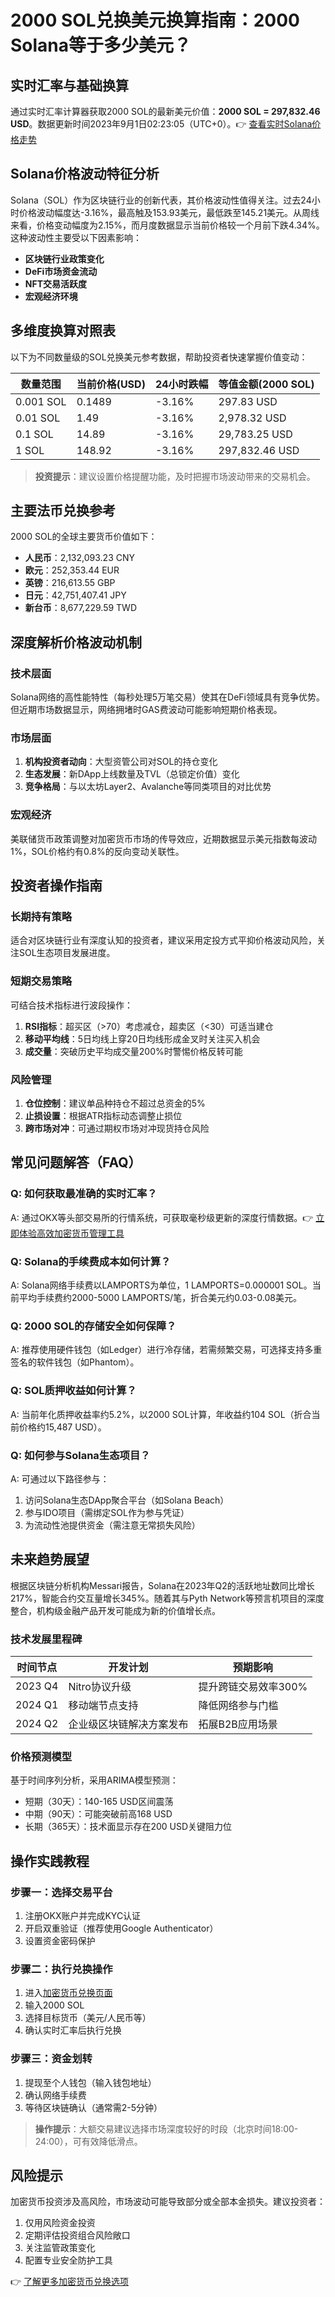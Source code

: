 # 2000 SOL兑换美元换算指南：2000 Solana等于多少美元？

## 实时汇率与基础换算
通过实时汇率计算器获取2000 SOL的最新美元价值：**2000 SOL = 297,832.46 USD**。数据更新时间2023年9月1日02:23:05（UTC+0）。👉 [查看实时Solana价格走势](https://bit.ly/okx_welcome)

## Solana价格波动特征分析
Solana（SOL）作为区块链行业的创新代表，其价格波动性值得关注。过去24小时价格波动幅度达-3.16%，最高触及153.93美元，最低跌至145.21美元。从周线来看，价格变动幅度为2.15%，而月度数据显示当前价格较一个月前下跌4.34%。这种波动性主要受以下因素影响：

- **区块链行业政策变化**
- **DeFi市场资金流动**
- **NFT交易活跃度**
- **宏观经济环境**

## 多维度换算对照表
以下为不同数量级的SOL兑换美元参考数据，帮助投资者快速掌握价值变动：

| 数量范围       | 当前价格(USD) | 24小时跌幅 | 等值金额(2000 SOL) |
|----------------|---------------|------------|--------------------|
| 0.001 SOL      | 0.1489        | -3.16%     | 297.83 USD         |
| 0.01 SOL       | 1.49          | -3.16%     | 2,978.32 USD       |
| 0.1 SOL        | 14.89         | -3.16%     | 29,783.25 USD      |
| 1 SOL          | 148.92        | -3.16%     | 297,832.46 USD     |

> **投资提示**：建议设置价格提醒功能，及时把握市场波动带来的交易机会。

## 主要法币兑换参考
2000 SOL的全球主要货币价值如下：

- **人民币**：2,132,093.23 CNY
- **欧元**：252,353.44 EUR
- **英镑**：216,613.55 GBP
- **日元**：42,751,407.41 JPY
- **新台币**：8,677,229.59 TWD

## 深度解析价格波动机制
### 技术层面
Solana网络的高性能特性（每秒处理5万笔交易）使其在DeFi领域具有竞争优势。但近期市场数据显示，网络拥堵时GAS费波动可能影响短期价格表现。

### 市场层面
1. **机构投资者动向**：大型资管公司对SOL的持仓变化
2. **生态发展**：新DApp上线数量及TVL（总锁定价值）变化
3. **竞争格局**：与以太坊Layer2、Avalanche等同类项目的对比优势

### 宏观经济
美联储货币政策调整对加密货币市场的传导效应，近期数据显示美元指数每波动1%，SOL价格约有0.8%的反向变动关联性。

## 投资者操作指南
### 长期持有策略
适合对区块链行业有深度认知的投资者，建议采用定投方式平抑价格波动风险，关注SOL生态项目发展进度。

### 短期交易策略
可结合技术指标进行波段操作：
1. **RSI指标**：超买区（>70）考虑减仓，超卖区（<30）可适当建仓
2. **移动平均线**：5日均线上穿20日均线形成金叉时关注买入机会
3. **成交量**：突破历史平均成交量200%时警惕价格反转可能

### 风险管理
1. **仓位控制**：建议单品种持仓不超过总资金的5%
2. **止损设置**：根据ATR指标动态调整止损位
3. **跨市场对冲**：可通过期权市场对冲现货持仓风险

## 常见问题解答（FAQ）

### Q: 如何获取最准确的实时汇率？
A: 通过OKX等头部交易所的行情系统，可获取毫秒级更新的深度行情数据。👉 [立即体验高效加密货币管理工具](https://bit.ly/okx_welcome)

### Q: Solana的手续费成本如何计算？
A: Solana网络手续费以LAMPORTS为单位，1 LAMPORTS=0.000001 SOL。当前平均手续费约2000-5000 LAMPORTS/笔，折合美元约0.03-0.08美元。

### Q: 2000 SOL的存储安全如何保障？
A: 推荐使用硬件钱包（如Ledger）进行冷存储，若需频繁交易，可选择支持多重签名的软件钱包（如Phantom）。

### Q: SOL质押收益如何计算？
A: 当前年化质押收益率约5.2%，以2000 SOL计算，年收益约104 SOL（折合当前价格约15,487 USD）。

### Q: 如何参与Solana生态项目？
A: 可通过以下路径参与：
1. 访问Solana生态DApp聚合平台（如Solana Beach）
2. 参与IDO项目（需绑定SOL作为参与凭证）
3. 为流动性池提供资金（需注意无常损失风险）

## 未来趋势展望
根据区块链分析机构Messari报告，Solana在2023年Q2的活跃地址数同比增长217%，智能合约交互量增长345%。随着其与Pyth Network等预言机项目的深度整合，机构级金融产品开发可能成为新的价值增长点。

### 技术发展里程碑
| 时间节点 | 开发计划                     | 预期影响               |
|----------|------------------------------|------------------------|
| 2023 Q4  | Nitro协议升级                | 提升跨链交易效率300%   |
| 2024 Q1  | 移动端节点支持               | 降低网络参与门槛       |
| 2024 Q2  | 企业级区块链解决方案发布     | 拓展B2B应用场景        |

### 价格预测模型
基于时间序列分析，采用ARIMA模型预测：
- 短期（30天）：140-165 USD区间震荡
- 中期（90天）：可能突破前高168 USD
- 长期（365天）：技术面显示存在200 USD关键阻力位

## 操作实践教程
### 步骤一：选择交易平台
1. 注册OKX账户并完成KYC认证
2. 开启双重验证（推荐使用Google Authenticator）
3. 设置资金密码保护

### 步骤二：执行兑换操作
1. 进入[加密货币兑换页面](https://bit.ly/okx_welcome)
2. 输入2000 SOL
3. 选择目标货币（美元/人民币等）
4. 确认实时汇率后执行兑换

### 步骤三：资金划转
1. 提现至个人钱包（输入钱包地址）
2. 确认网络手续费
3. 等待区块链确认（通常需2-5分钟）

> **操作提示**：大额交易建议选择市场深度较好的时段（北京时间18:00-24:00），可有效降低滑点。

## 风险提示
加密货币投资涉及高风险，市场波动可能导致部分或全部本金损失。建议投资者：
1. 仅用风险资金投资
2. 定期评估投资组合风险敞口
3. 关注监管政策变化
4. 配置专业安全防护工具

👉 [了解更多加密货币兑换选项](https://bit.ly/okx_welcome)